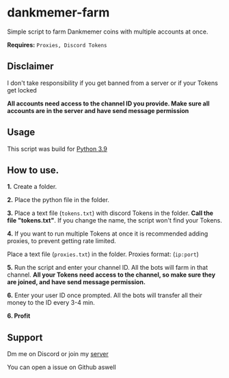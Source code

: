 # dankmemer-farm

Simple script to farm Dankmemer coins with multiple accounts at once.

**Requires:** `Proxies, Discord Tokens`

## Disclaimer
I don't take responsibility if you get banned from a server or if your Tokens get locked

**All accounts need access to the channel ID you provide. Make sure all accounts are in the server and have send message permission**

## Usage
This script was build for [Python 3.9](https://www.python.org/downloads/release/python-390/)

How to use.
------------
**1.** Create a folder.

**2.** Place the python file in the folder.

**3.** Place a text file (`tokens.txt`) with discord Tokens in the folder.
**Call the file "tokens.txt"**. If you change the name, the script won't find your Tokens.

**4.** If you want to run multiple Tokens at once it is recommended adding proxies, to prevent getting rate limited.

Place a text file (`proxies.txt`) in the folder. 
Proxies format: (`ip:port`)

**5.** Run the script and enter your channel ID. All the bots will farm in that channel.
**All your Tokens need access to the channel, so make sure they are joined, and have send message permission.**

**6.** Enter your user ID once prompted. All the bots will transfer all their money to the ID every 3-4 min.

**6. Profit**

## Support
Dm me on Discord or join my [server](https://daddyissue.org)

You can open a issue on Github aswell
